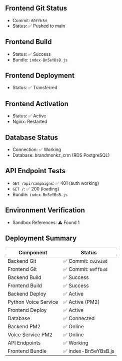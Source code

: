 ## Frontend Git Status
- Commit: `60ffb3d`
- Status: ✅ Pushed to main

## Frontend Build
- Status: ✅ Success
- Bundle: `index-Bn5eYBsB.js`

## Frontend Deployment
- Status: ✅ Transferred

## Frontend Activation
- Status: ✅ Active
- Nginx: Restarted

## Database Status
- Connection: ✅ Working
- Database: brandmonkz_crm (RDS PostgreSQL)

## API Endpoint Tests

- `GET /api/campaigns`: ✅ 401 (auth working)
- `GET /`: ✅ 200 (loading)
- Bundle: `index-Bn5eYBsB.js`

## Environment Verification
- Sandbox References: ⚠️ Found        1

## Deployment Summary

| Component | Status |
|-----------|--------|
| Backend Git | ✅ Commit: `c02938d` |
| Frontend Git | ✅ Commit: `60ffb3d` |
| Backend Build | ✅ Success |
| Frontend Build | ✅ Success |
| Backend Deploy | ✅ Active |
| Python Voice Service | ✅ Active (PM2) |
| Frontend Deploy | ✅ Active |
| Database | ✅ Connected |
| Backend PM2 | ✅ Online |
| Voice Service PM2 | ✅ Online |
| API Endpoints | ✅ Working |
| Frontend Bundle | ✅ index-Bn5eYBsB.js |

